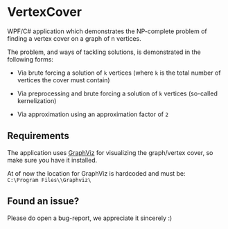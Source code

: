 # VertexCover
 WPF/C# application which demonstrates the NP-complete problem of finding a vertex cover on a graph of n vertices.

 The problem, and ways of tackling solutions, is demonstrated in the following forms:

 * Via brute forcing a solution of `k` vertices (where `k` is the total number of vertices the cover must contain)
 * Via preprocessing and brute forcing a solution of `k` vertices (so-called kernelization)

 * Via approximation using an approximation factor of `2`

 ## Requirements
The application uses [GraphViz](https://graphviz.org/) for visualizing the graph/vertex cover, so make sure you have it installed.

At of now the location for GraphViz is hardcoded and must be:  
`C:\Program Files\\Graphviz\`

 ## Found an issue?
Please do open a bug-report, we appreciate it sincerely :)